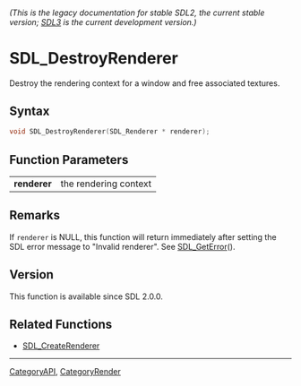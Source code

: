 ###### (This is the legacy documentation for stable SDL2, the current stable version; [SDL3](https://wiki.libsdl.org/SDL3/) is the current development version.)
# SDL_DestroyRenderer

Destroy the rendering context for a window and free associated textures.

## Syntax

```c
void SDL_DestroyRenderer(SDL_Renderer * renderer);

```

## Function Parameters

|                  |                       |
| ---------------- | --------------------- |
| **renderer**     | the rendering context |

## Remarks

If `renderer` is NULL, this function will return immediately after setting
the SDL error message to "Invalid renderer". See
[SDL_GetError](SDL_GetError)().

## Version

This function is available since SDL 2.0.0.

## Related Functions

* [SDL_CreateRenderer](SDL_CreateRenderer)

----
[CategoryAPI](CategoryAPI), [CategoryRender](CategoryRender)

